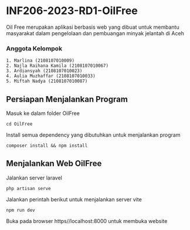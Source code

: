 # INF206-2023-RD1-OilFree
 Oil Free merupakan aplikasi berbasis web yang dibuat untuk membantu masyarakat dalam pengelolaan dan pembuangan minyak jelantah di Aceh
 
### Anggota Kelompok
    1. Marlina (2108107010009)
    2. Najla Raihana Kamila (2108107010067)
    3. Ardiansyah (2108107010023)
    4. Aulia Muzhaffar (2108107010033)
    5. Miftah Nadya (2108107010087)

## Persiapan Menjalankan Program
 Masuk ke dalam folder OilFree
 
    cd OilFree
    
Install semua dependency yang dibutuhkan untuk menjalankan program

    composer install && npm install

## Menjalankan Web OilFree
 Jalankan server laravel
 
    php artisan serve
    
 Jalankan perintah berikut untuk menjalankan server vite
 
    npm run dev
    
 Buka pada browser https//localhost:8000 untuk membuka website
